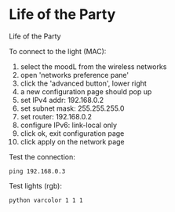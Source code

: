 Life of the Party
=================

Life of the Party

To connect to the light (MAC):
1. select the moodL from the wireless networks
2. open 'networks preference pane'
3. click the 'advanced button', lower right
4. a new configuration page should pop up
5. set IPv4 addr: 192.168.0.2
6. set subnet mask: 255.255.255.0
7. set router: 192.168.0.2
8. configure IPv6: link-local only
9. click ok, exit configuration page
10. click apply on the network page

Test the connection:

    ping 192.168.0.3

Test lights (rgb):

    python varcolor 1 1 1
